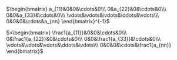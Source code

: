 $\begin{bmatrix}  
a_{11}&0&0&\cdots&0\\\  
0&a_{22}&0&\cdots&0\\\  
0&0&a_{33}&\cdots&0\\\  
\vdots&\vdots&\vdots&\ddots&\vdots\\\  
0&0&0&\cdots&a_{nn}  
\end{bmatrix}^{-1}$  
  
$=\begin{bmatrix}  
\frac1{a_{11}}&0&0&\cdots&0\\\  
0&\frac1{a_{22}}&0&\cdots&0\\\  
0&0&\frac1{a_{33}}&\cdots&0\\\  
\vdots&\vdots&\vdots&\ddots&\vdots\\\  
0&0&0&\cdots&\frac1{a_{nn}}  
\end{bmatrix}$  
